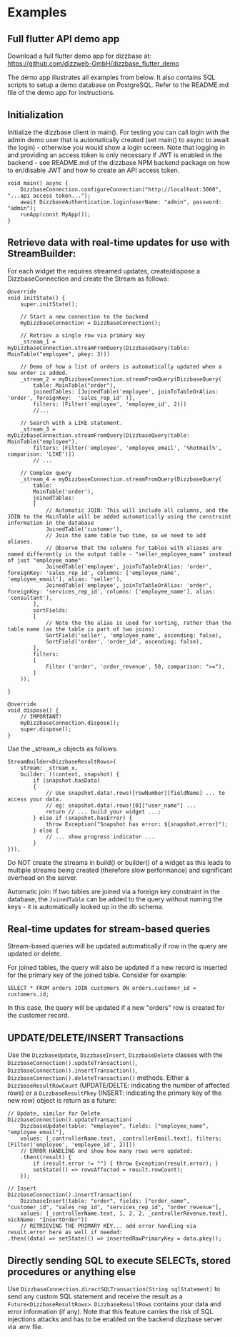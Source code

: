 # Examples

## Full flutter API demo app

Download a full flutter demo app for dizzbase at: https://github.com/dizzweb-GmbH/dizzbase_flutter_demo

The demo app illustrates all examples from below. It also contains SQL scripts to setup a demo database on PostgreSQL. Refer to the README.md file of the demo app for instructions.

## Initialization

Initialize the dizzbase client in main(). For testing you can call login with the admin demo user that is automatically created (set main() to async to await the login) - otherwise you would show a login screen. Note that logging in and providing an access token is only necessary if JWT is enabled in the backend -  see README.md of the dizzbase NPM backend package on how to en/disable JWT and how to create an API access token.

```
void main() async {
    DizzbaseConnection.configureConnection("http://localhost:3000", "...api access token...");
    await DizzbaseAuthentication.login(userName: "admin", password: "admin");
    runApp(const MyApp());
}    
```

## Retrieve data with real-time updates for use with StreamBuilder:

For each widget the requires streamed updates, create/dispose a DizzbaseConnection and create the Stream as follows:

    
    @override
    void initState() {
        super.initState();
        
        // Start a new connection to the backend
        myDizzbaseConnection = DizzbaseConnection();

        // Retriev a single row via primary key
        _stream_1 = myDizzbaseConnection.streamFromQuery(DizzbaseQuery(table: MainTable("employee", pkey: 3)))

        // Demo of how a list of orders is automatically updated when a new order is added.
        _stream_2 = myDizzbaseConnection.streamFromQuery(DizzbaseQuery(
            table: MainTable("order"), 
            joinedTables: [JoinedTable('employee', joinToTableOrAlias: 'order', foreignKey:  'sales_rep_id' )],
            filters: [Filter('employee', 'employee_id', 2)])
            //...

        // Search with a LIKE statement.
        _stream_3 = myDizzbaseConnection.streamFromQuery(DizzbaseQuery(table: MainTable("employee"), 
            filters: [Filter('employee', 'employee_email', '%hotmail%', comparison: 'LIKE')])
            // ...

        // Complex query      
        _stream_4 = myDizzbaseConnection.streamFromQuery(DizzbaseQuery(
            table:
            MainTable('order'),
            joinedTables:
            [
                // Automatic JOIN: This will include all columns, and the JOIN to the MainTable will be added automatically using the constraint information in the database
                JoinedTable('customer'), 
                // Join the same table two time, so we need to add aliases. 
                // Observe that the columns for tables with aliases are named differently in the output table - "seller_employee_name" instead of just "employee_name"
                JoinedTable('employee', joinToTableOrAlias: 'order', foreignKey: 'sales_rep_id', columns: ['employee_name', 'employee_email'], alias: 'seller'),
                JoinedTable('employee', joinToTableOrAlias: 'order', foreignKey: 'services_rep_id', columns: ['employee_name'], alias: 'consultant'),
            ],
            sortFields: 
            [
                // Note the the alias is used for sorting, rather than the table name (as the table is part of two joins)
                SortField('seller', 'employee_name', ascending: false), 
                SortField('order', 'order_id', ascending: false), 
            ],
            filters: 
            [
                Filter ('order', 'order_revenue', 50, comparison: ">="),
            ]
        ));

    }

    @override
    void dispose() {
        // IMPORTANT!
        myDizzbaseConnection.dispose();
        super.dispose();
    }
    

Use the _stream_x objects as follows:

    StreamBuilder<DizzbaseResultRows>(
        stream: _stream_x,
        builder: ((context, snapshot) {
            if (snapshot.hasData)
            {
                // Use snapshot.data!.rows![rowNumber][fieldName] ... to access your data.
                // eg: snapshot.data!.rows![0]["user_name"] ... 
                return // ... build your widget ...;
            } else if (snapshot.hasError) {
                throw Exception("Snapshot has error: ${snapshot.error}");
            } else {
                // ... show progress indicator ...
            }
    })),

Do NOT create the streams in build() or builder() of a widget as this leads to multiple streams being created (therefore slow performance) and significant overhead on the server.

Automatic join: If two tables are joined via a foreign key constraint in the database, the ```JoinedTable``` can be added to the query without naming the keys - it is automatically looked up in the db schema.

## Real-time updates for stream-based queries

Stream-based queries will be updated automatically if row in the query are updated or delete. 

For joined tables, the query will also be updated if a new record is inserted for the primary key of the joined table. Consider for example:
```
SELECT * FROM orders JOIN customers ON orders.customer_id = customers.id;
```
In this case, the query will be updated if a new "orders" row is created for the customer record.

## UPDATE/DELETE/INSERT Transactions

Use the ```DizzbaseUpdate```, ```DizzbaseInsert```, ```DizzbaseDelete``` classes with the ```DizzbaseConnection().updateTransaction()```, ```DizzbaseConnection().insertTransaction()```, ```DizzbaseConnection().deleteTransaction()``` methods. Either a ```DizzbaseResultRowCount``` (UPDATE/DELTE: indicating the number of affected rows) or a ```DizzbaseResultPkey``` (INSERT: indicating the primary key of the new row) object is return as a future:

    // Update, similar for Delete
    DizzbaseConnection().updateTransaction(
        DizzbaseUpdate(table: "employee", fields: ["employee_name", "employee_email"], 
        values: [_controllerName.text, _controllerEmail.text], filters: [Filter('employee', 'employee_id', 2)]))
        // ERROR HANDLING and show how many rows were updated:
        .then((result) {
            if (result.error != "") { throw Exception(result.error); }
            setState(() => rowsAffected = result.rowCount);
        });

    // Insert
    DizzbaseConnection().insertTransaction(
        DizzbaseInsert(table: "order", fields: ["order_name", "customer_id", "sales_rep_id", "services_rep_id", "order_revenue"], 
        values: [_controllerName.text, 1, 2, 2, _controllerRevenue.text], nickName: "InsertOrder"))
        // RETRIEVING THE PRIMARY KEY... add error handling via result.error here as well if needed: 
    .then((data) => setState(() => insertedRowPrimaryKey = data.pkey));

## Directly sending SQL to execute SELECTs, stored procedures or anything else

Use ```DizzbaseConnection.directSQLTransaction(String sqlStatement)``` to send any custom SQL statement and receive the result as a ```Future<DizzbaseResultRows>```. ```DizzbaseResultRows``` contains your data and error information (if any). Note that this feature carries the risk of SQL injections attacks and has to be enabled on the backend dizzbase server via .env file.
